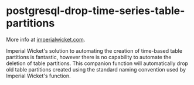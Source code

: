 # postgresql-drop-time-series-table-partitions

More info at [imperialwicket.com](http://imperialwicket.com/postgresql-automating-monthly-table-partitions).

Imperial Wicket's solution to automating the creation of time-based table partitions is fantastic, however there is no capability to automate the deletion of table partitions. This companion function will automatically drop old table partitions created using the standard naming convention used by Imperial Wicket's function.
